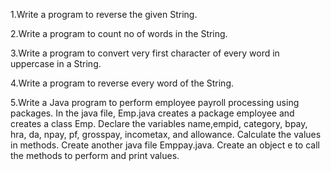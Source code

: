 1.Write a program to reverse the given String.

2.Write a program to count no of words in the String.

3.Write a program to convert very first character of every word in uppercase in a String.

4.Write a program to reverse every word of the String.

5.Write a Java program to perform employee payroll processing using packages. 
In the java file, Emp.java creates a package employee and creates a class Emp. Declare the variables name,empid, category, bpay, hra, da, npay, pf, grosspay, 
incometax, and allowance. Calculate the values in methods. Create another java file Emppay.java. Create an object e to call the methods to perform and print values.
